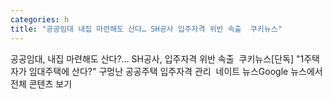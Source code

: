 ```yaml
---
categories: h
title: "공공임대 내집 마련해도 산다… SH공사 입주자격 위반 속출  쿠키뉴스"
---
```

공공임대, 내집 마련해도 산다?… SH공사, 입주자격 위반 속출&nbsp;&nbsp;쿠키뉴스[단독] "1주택자가 임대주택에 산다?" 구멍난 공공주택 입주자격 관리&nbsp;&nbsp;네이트 뉴스Google 뉴스에서 전체 콘텐츠 보기